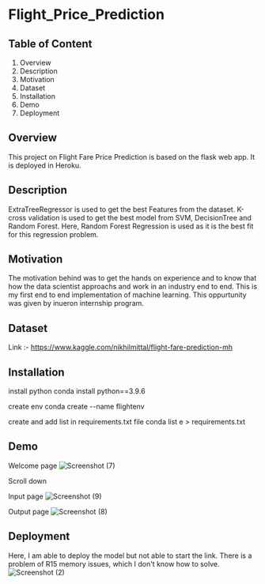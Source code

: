 # Flight_Price_Prediction

## Table of Content
1. Overview
2. Description
3. Motivation
4.  Dataset
5. Installation
6. Demo
7. Deployment

## Overview
This project on Flight Fare Price Prediction is based on the flask web app. It is deployed in Heroku.

## Description
ExtraTreeRegressor is used to get the best Features from the dataset.
K-cross validation is used to get the best model from SVM, DecisionTree and Random Forest.
Here, Random Forest Regression is used as it is the best fit for this regression problem.

## Motivation
The motivation behind was to get the hands on experience and to know that how the data scientist approachs and work in an industry end to end. This is my first end to end implementation of machine learning. This oppurtunity was given by inueron internship program.

## Dataset
Link :- https://www.kaggle.com/nikhilmittal/flight-fare-prediction-mh

## Installation
install python
conda install python==3.9.6

create env
conda create --name flightenv

create and add list in requirements.txt file
conda list e > requirements.txt

## Demo
Welcome page
![Screenshot (7)](https://user-images.githubusercontent.com/76507095/129676813-33539395-1b2f-4e18-a5ed-501ef3ff1cd9.png)

Scroll down

Input page
![Screenshot (9)](https://user-images.githubusercontent.com/76507095/129676878-7a8199ef-1f8b-4b9a-9bf3-8ee060f42d9e.png)

Output page
![Screenshot (8)](https://user-images.githubusercontent.com/76507095/129676943-fb13238d-57b8-4542-8cca-c6b4da56fb88.png)


## Deployment
Here, I am able to deploy the model but not able to start the link. There is a problem of R15 memory issues, which I don't know how to solve.
![Screenshot (2)](https://user-images.githubusercontent.com/76507095/129676282-de84d6fb-9188-48bd-be5a-00e70d401a50.png)

